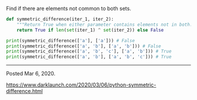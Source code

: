 Find if there are elements not common to both sets.

```python
def symmetric_difference(iter_1, iter_2):
    """Return True when either parameter contains elements not in both."""
    return True if len(set(iter_1) ^ set(iter_2)) else False
```

```python
print(symmetric_difference(['a'], ['a'])) # False
print(symmetric_difference(['a', 'b'], ['a', 'b'])) # False
print(symmetric_difference(['a', 'b', 'c'], ['a', 'b'])) # True
print(symmetric_difference(['a', 'b'], ['a', 'b', 'c'])) # True
```

---

Posted Mar 6, 2020.

https://www.darklaunch.com/2020/03/06/python-symmetric-difference.html